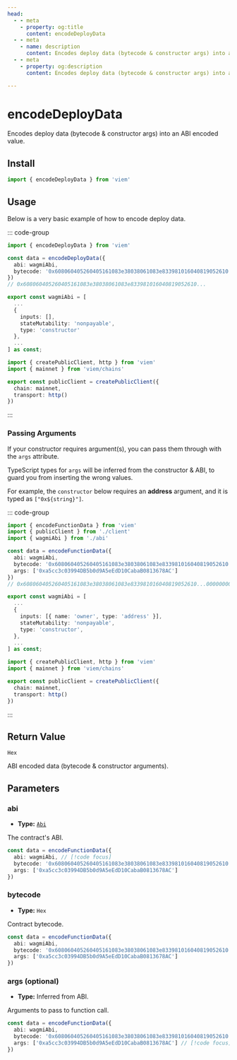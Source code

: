 ```yaml
---
head:
  - - meta
    - property: og:title
      content: encodeDeployData
  - - meta
    - name: description
      content: Encodes deploy data (bytecode & constructor args) into an ABI encoded value.
  - - meta
    - property: og:description
      content: Encodes deploy data (bytecode & constructor args) into an ABI encoded value.

---
```


# encodeDeployData

Encodes deploy data (bytecode & constructor args) into an ABI encoded value.

## Install

```ts
import { encodeDeployData } from 'viem'
```

## Usage

Below is a very basic example of how to encode deploy data.

::: code-group

```ts [example.ts]
import { encodeDeployData } from 'viem'

const data = encodeDeployData({
  abi: wagmiAbi,
  bytecode: '0x608060405260405161083e38038061083e833981016040819052610...'
})
// 0x608060405260405161083e38038061083e833981016040819052610...
```

```ts
export const wagmiAbi = [
  ...
  { 
    inputs: [], 
    stateMutability: 'nonpayable', 
    type: 'constructor' 
  },
  ...
] as const;
```

```ts [client.ts]
import { createPublicClient, http } from 'viem'
import { mainnet } from 'viem/chains'

export const publicClient = createPublicClient({
  chain: mainnet,
  transport: http()
})
```

:::

### Passing Arguments

If your constructor requires argument(s), you can pass them through with the `args` attribute.

TypeScript types for `args` will be inferred from the constructor & ABI, to guard you from inserting the wrong values.

For example, the `constructor` below requires an **address** argument, and it is typed as `["0x${string}"]`.

::: code-group

```ts {8} [example.ts]
import { encodeFunctionData } from 'viem'
import { publicClient } from './client'
import { wagmiAbi } from './abi'

const data = encodeFunctionData({
  abi: wagmiAbi,
  bytecode: '0x608060405260405161083e38038061083e833981016040819052610...',
  args: ['0xa5cc3c03994DB5b0d9A5eEdD10CabaB0813678AC']
})
// 0x608060405260405161083e38038061083e833981016040819052610...00000000000000000000000000000000a5cc3c03994DB5b0d9A5eEdD10CabaB0813678AC
```

```ts [abi.ts]
export const wagmiAbi = [
  ...
  {
    inputs: [{ name: 'owner', type: 'address' }],
    stateMutability: 'nonpayable',
    type: 'constructor',
  },
  ...
] as const;
```

```ts [client.ts]
import { createPublicClient, http } from 'viem'
import { mainnet } from 'viem/chains'

export const publicClient = createPublicClient({
  chain: mainnet,
  transport: http()
})
```

:::

## Return Value

`Hex`

ABI encoded data (bytecode & constructor arguments).

## Parameters

### abi

- **Type:** [`Abi`](/docs/glossary/types#abi)

The contract's ABI.

```ts
const data = encodeFunctionData({
  abi: wagmiAbi, // [!code focus]
  bytecode: '0x608060405260405161083e38038061083e833981016040819052610...',
  args: ['0xa5cc3c03994DB5b0d9A5eEdD10CabaB0813678AC']
})
```

### bytecode

- **Type:** `Hex`

Contract bytecode.

```ts
const data = encodeFunctionData({
  abi: wagmiAbi,
  bytecode: '0x608060405260405161083e38038061083e833981016040819052610...', // [!code focus]
  args: ['0xa5cc3c03994DB5b0d9A5eEdD10CabaB0813678AC']
})
```

### args (optional)

- **Type:** Inferred from ABI.

Arguments to pass to function call.

```ts
const data = encodeFunctionData({
  abi: wagmiAbi,
  bytecode: '0x608060405260405161083e38038061083e833981016040819052610...',
  args: ['0xa5cc3c03994DB5b0d9A5eEdD10CabaB0813678AC'] // [!code focus]
})
```